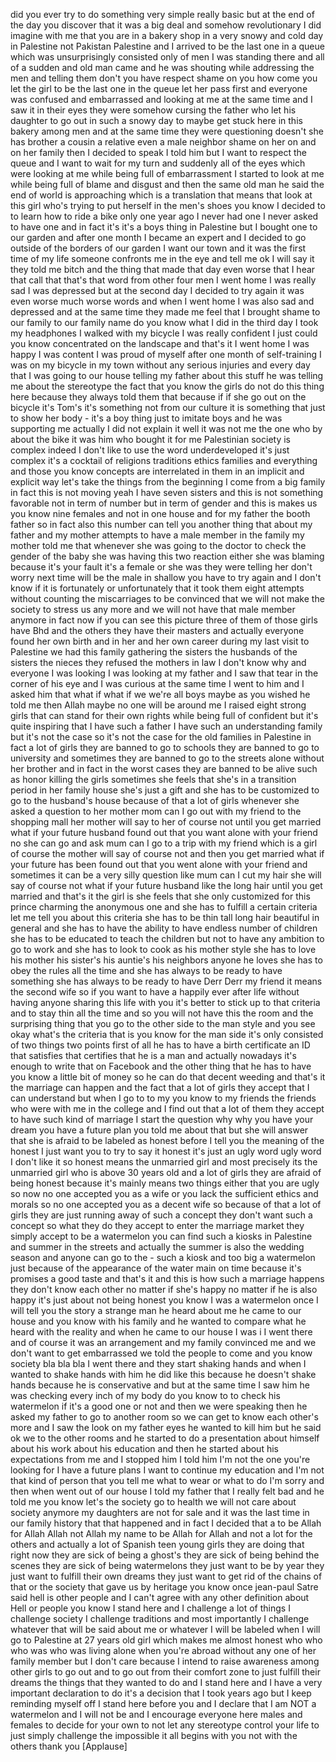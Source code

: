 
did you ever try to do something very
simple really basic but at the end of
the day you discover that it was a big
deal and somehow revolutionary I did
imagine with me that you are in a bakery
shop in a very snowy and cold day in
Palestine not Pakistan Palestine and I
arrived to be the last one in a queue
which was unsurprisingly consisted only
of men I was standing there and all of a
sudden and old man came and he was
shouting while addressing the men and
telling them don&#39;t you have respect
shame on you
how come you let the girl to be the last
one in the queue let her pass first and
everyone was confused and embarrassed
and looking at me at the same time and I
saw it in their eyes they were somehow
cursing the father who let his daughter
to go out in such a snowy day to maybe
get stuck here in this bakery among men
and at the same time they were
questioning doesn&#39;t she has brother a
cousin a relative even a male neighbor
shame on her on and on her family then I
decided to speak I told him but I want
to respect the queue and I want to wait
for my turn and suddenly all of the eyes
which were looking at me while being
full of embarrassment I started to look
at me while being full of blame and
disgust and then the same old man he
said the end of world is approaching
which is a translation that means that
look at this girl who&#39;s trying to put
herself in the men&#39;s shoes you know I
decided to to learn how to ride a bike
only one year ago I never had one I
never asked to have one
and in fact it&#39;s it&#39;s a boys thing in
Palestine but I bought one to our garden
and after one month I became an expert
and I decided to go outside of the
borders of our garden
I want our town and it was the first
time of my life someone confronts me in
the eye and tell me ok I will say it
they told me bitch
and the thing that made that day even
worse that I hear that call that that&#39;s
that word from other four men I went
home I was really sad I was depressed
but at the second day I decided to try
again it was even worse much worse words
and when I went home I was also sad and
depressed and at the same time they made
me feel that I brought shame to our
family to our family name do you know
what I did in the third day I took my
headphones I walked with my bicycle I
was really confident I just could you
know concentrated on the landscape and
that&#39;s it I went home I was happy I was
content
I was proud of myself after one month of
self-training I was on my bicycle in my
town without any serious injuries and
every day that I was going to our house
telling my father about this stuff he
was telling me about the stereotype the
fact that you know the girls do not do
this thing here because they always told
them that because if if she go out on
the bicycle it&#39;s Tom&#39;s it&#39;s something
not from our culture it is something
that just to show her body - it&#39;s a boy
thing just to imitate boys and he was
supporting me actually I did not explain
it well it was not me the one who by
about the bike it was him who bought it
for me
Palestinian society is complex indeed I
don&#39;t like
to use the word underdeveloped it&#39;s just
complex it&#39;s a cocktail of religions
traditions ethics families and
everything and those you know concepts
are interrelated in them in an implicit
and explicit way let&#39;s take the things
from the beginning I come from a big
family in fact this is not moving yeah I
have seven sisters and this is not
something favorable not in term of
number but in term of gender and this is
makes us you know nine females and not
in one house and for my father
the booth father so in fact also this
number can tell you another thing that
about my father and my mother attempts
to have a male member in the family my
mother told me that whenever she was
going to the doctor to check the gender
of the baby she was having this two
reaction either she was blaming because
it&#39;s your fault it&#39;s a female or she was
they were telling her don&#39;t worry next
time will be the male in shallow you
have to try again and I don&#39;t know if it
is fortunately or unfortunately that it
took them eight attempts without
counting the miscarriages
to be convinced that we will not make
the society to stress us any more and we
will not have that male member anymore
in fact now if you can see this picture
three of them of those girls have Bhd
and the others they have their masters
and actually everyone found her own
birth and in her and her own career
during my last visit to Palestine we had
this family gathering the sisters the
husbands of the sisters the nieces they
refused the mothers in law I don&#39;t know
why and everyone I was looking I was
looking at my father and I saw that tear
in the corner of his eye and I was
curious at the same time I went to him
and I asked him
that what if what if we we&#39;re all boys
maybe as you wished he told me then
Allah maybe no one will be around me I
raised eight strong girls that can stand
for their own rights while being full of
confident but it&#39;s quite inspiring that
I have such a father I have such an
understanding family but it&#39;s not the
case so it&#39;s not the case for the old
families in Palestine in fact a lot of
girls they are banned to go to schools
they are banned to go to university and
sometimes they are banned to go to the
streets alone without her brother and in
fact in the worst cases they are banned
to be alive such as honor killing the
girls sometimes she feels that she&#39;s in
a transition period in her family house
she&#39;s just a gift and she has to be
customized to go to the husband&#39;s house
because of that a lot of girls whenever
she asked a question to her mother mom
can I go out with my friend to the
shopping mall her mother will say to her
of course not
until you get married what if your
future husband found out that you want
alone with your friend no she can go and
ask mum can I go to a trip with my
friend which is a girl of course the
mother will say of course not and then
you get married what if your future has
been found out that you went alone with
your friend and sometimes it can be a
very silly question like mum can I cut
my hair she will say of course not what
if your future husband like the long
hair until you get married
and that&#39;s it the girl is she feels that
she only customized for this prince
charming the anonymous one and she has
to fulfill a certain criteria let me
tell you about this criteria she has to
be thin tall long hair beautiful in
general and she has to have the ability
to have endless number of children she
has to be educated to teach the children
but
not to have any ambition to go to work
and she has to look to cook as his
mother style she has to love his mother
his sister&#39;s his auntie&#39;s his neighbors
anyone he loves she has to obey the
rules all the time and she has always to
be ready to have something she has
always to be ready to have Derr Derr my
friend
it means the second wife so if you want
to have a happily ever after life
without having anyone sharing this life
with you it&#39;s better to stick up to that
criteria and to stay thin all the time
and so you will not have this the room
and the surprising thing that you go to
the other side to the man style and you
see
okay what&#39;s the criteria that is you
know for the man side it&#39;s only
consisted of two things two points first
of all he has to have a birth
certificate an ID that satisfies that
certifies that he is a man and actually
nowadays it&#39;s enough to write that on
Facebook and the other thing that he has
to have you know a little bit of money
so he can do that decent weeding and
that&#39;s it the marriage can happen and
the fact that a lot of girls they accept
that I can understand but when I go to
to my you know to my friends the friends
who were with me in the college and I
find out that a lot of them they accept
to have such kind of marriage I start
the question why why you have your dream
you have a future plan you told me about
that but she will answer that she is
afraid to be labeled as honest before I
tell you the meaning of the honest I
just want you to try to say it honest
it&#39;s just an ugly word ugly word I don&#39;t
like it so honest means the unmarried
girl and most precisely its the
unmarried girl who is above 30 years old
and
a lot of girls they are afraid of being
honest because it&#39;s mainly means two
things either that you are ugly so now
no one accepted you as a wife or you
lack the sufficient ethics and morals so
no one accepted you as a decent wife so
because of that a lot of girls they are
just running away of such a concept they
don&#39;t want such a concept so what they
do they accept to enter the marriage
market they simply accept to be a
watermelon you can find such a kiosks in
Palestine and summer in the streets and
actually the summer is also the wedding
season and anyone can go to the - such a
kiosk and too big a watermelon just
because of the appearance of the water
main on time because it&#39;s promises a
good taste and that&#39;s it and this is how
such a marriage happens they don&#39;t know
each other no matter if she&#39;s happy no
matter if he is also happy it&#39;s just
about not being honest you know I was a
watermelon once I will tell you the
story
a strange man he heard about me he came
to our house and you know with his
family and he wanted to compare what he
heard with the reality and when he came
to our house I was i I went there and of
course it was an arrangement and my
family convinced me and we don&#39;t want to
get embarrassed we told the people to
come and you know society bla bla bla I
went there and they start shaking hands
and when I wanted to shake hands with
him he did like this because he doesn&#39;t
shake hands because he is conservative
and but at the same time I saw him he
was checking every inch of my body do
you know to to check his watermelon if
it&#39;s a good one or not
and then we were speaking then he asked
my father to go to another room so we
can get to know each other&#39;s more and I
saw the look on my father eyes he wanted
to kill him but he said ok we
to the other rooms and he started to do
a presentation about himself about his
work about his education and then he
started about his expectations from me
and I stopped him I told him I&#39;m not the
one you&#39;re looking for I have a future
plans I want to continue my education
and I&#39;m not that kind of person that you
tell me what to wear or what to do I&#39;m
sorry
and then when went out of our house I
told my father that I really felt bad
and he told me you know let&#39;s the
society go to health
we will not care about society anymore
my daughters are not for sale and it was
the last time in our family history that
that happened and in fact I decided that
a to be Allah for Allah Allah not Allah
my name to be Allah for Allah and not a
lot for the others and actually a lot of
Spanish teen young girls they are doing
that right now they are sick of being a
ghost&#39;s they are sick of being behind
the scenes they are sick of being
watermelons they just want to be by year
they just want to fulfill their own
dreams they just want to get rid of the
chains of that or the society that gave
us by heritage you know once
jean-paul Satre said hell is other
people
and I can&#39;t agree with any other
definition about Hell or people you know
I stand here and I challenge a lot of
things
I challenge society I challenge
traditions and most importantly I
challenge whatever that will be said
about me or whatever I will be labeled
when I will go to Palestine at 27 years
old girl which makes me almost honest
who who who was who was living alone
when you&#39;re abroad without any one of
her family member but I don&#39;t care
because I intend to raise awareness
among other girls to go out and to go
out from their comfort zone to just
fulfill their dreams the things that
they wanted to do and I stand here and I
have a very important declaration to do
it&#39;s a decision that I took years ago
but I keep reminding myself off I stand
here before you and I declare that I am
NOT a watermelon and I will not be and I
encourage everyone here males and
females to decide for your own to not
let any stereotype control your life to
just simply challenge the impossible it
all begins with you not with the others
thank you
[Applause]
